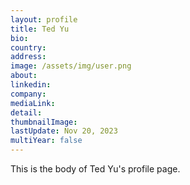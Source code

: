 ```yaml
---
layout: profile
title: Ted Yu
bio: 
country: 
address: 
image: /assets/img/user.png
about: 
linkedin:
company: 
mediaLink:
detail: 
thumbnailImage:
lastUpdate: Nov 20, 2023
multiYear: false
---
```


This is the body of Ted Yu's profile page.
